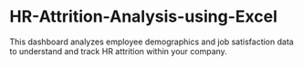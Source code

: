 # HR-Attrition-Analysis-using-Excel
This dashboard analyzes employee demographics and job satisfaction data to understand and track HR attrition within your company.

